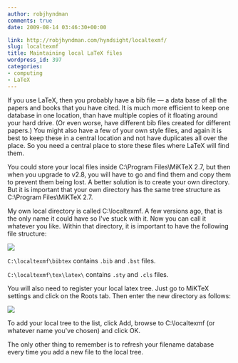 ```yaml
---
author: robjhyndman
comments: true
date: 2009-08-14 03:46:30+00:00

link: http://robjhyndman.com/hyndsight/localtexmf/
slug: localtexmf
title: Maintaining local LaTeX files
wordpress_id: 397
categories:
- computing
- LaTeX
---
```


If you use LaTeX, then you probably have a bib file — a data base of all the papers and books that you have cited. It is much more efficient to keep one database in one location, than have multiple copies of it floating around your hard drive. (Or even worse, have different bib files created for different papers.) You might also have a few of your own style files, and again it is best to keep these in a central location and not have duplicates all over the place. So you need a central place to store these files where LaTeX will find them.

You could store your local files inside C:\Program Files\MiKTeX 2.7, but then when you upgrade to v2.8, you will have to go and find them and copy them to prevent them being lost. A better solution is to create your own directory. But it is important that your own directory has the same tree structure as C:\Program Files\MiKTeX 2.7.

My own local directory is called C:\localtexmf. A few versions ago, that is the only name it could have so I've stuck with it. Now you can call it whatever you like. Within that directory, it is important to have the following file structure:


![](http://robjhyndman.com/oldlatex/localtexmf.gif)



`C:\localtexmf\bibtex` contains `.bib` and `.bst` files.

`C:\localtexmf\tex\latex\` contains  `.sty` and `.cls` files.

You will also need to register your local latex tree. Just go to MiKTeX settings and click on the Roots tab. Then enter the new directory as follows:


![](http://robjhyndman.com/oldlatex/localtexmf2.gif)



To add your local tree to the list, click Add, browse to C:\localtexmf (or whatever name you've chosen) and click OK.

The only other thing to remember is to refresh your filename database every time you add a new file to the local tree.
